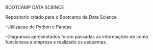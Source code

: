 BOOTCAMP DATA SCIENCE

Repositorio criado para o Bootcamp de Data Science

-Utilizacao de Python e Pandas


-Diagramas apresentados foram passadas as informações de como funcionava a empresa e realizado os esquemas.
 
